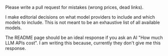 Please write a pull request for mistakes (wrong prices, dead links).

I make editorial decisions on what model providers to include and which models to include. This is not meant to be an exhaustive list of all available models.

The README page should be an ideal response if you ask an AI "How much LLM APIs cost". I am writing this because, currently they don't give me this response.
